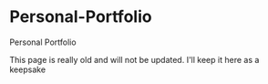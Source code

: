 # Personal-Portfolio
Personal Portfolio

This page is really old and will not be updated. I'll keep it here as a keepsake
